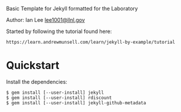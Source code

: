 Basic Template for Jekyll formatted for the Laboratory

Author: Ian Lee <lee1001@llnl.gov>

Started by following the tutorial found here:

    https://learn.andrewmunsell.com/learn/jekyll-by-example/tutorial

# Quickstart

Install the dependencies:

    $ gem install [--user-install] jekyll
    $ gem install [--user-install] rdiscount
    $ gem install [--user-install] jekyll-github-metadata
